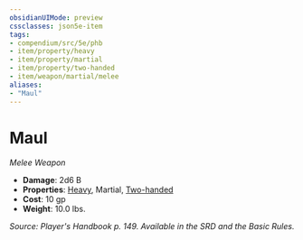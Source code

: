 ```yaml
---
obsidianUIMode: preview
cssclasses: json5e-item
tags:
- compendium/src/5e/phb
- item/property/heavy
- item/property/martial
- item/property/two-handed
- item/weapon/martial/melee
aliases: 
- "Maul"
---
```

# Maul
*Melee Weapon*  

- **Damage**: 2d6 B
- **Properties**: [Heavy](/Systems/5e/rules/item-properties.md#Heavy), Martial, [Two-handed](/Systems/5e/rules/item-properties.md#Two-handed)
- **Cost**: 10 gp
- **Weight**: 10.0 lbs.

*Source: Player's Handbook p. 149. Available in the SRD and the Basic Rules.*